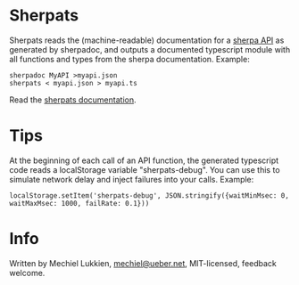 # Sherpats

Sherpats reads the (machine-readable) documentation for a [sherpa API](https://www.ueber.net/who/mjl/sherpa/) as generated by sherpadoc, and outputs a documented typescript module with all functions and types from the sherpa documentation.  Example:

	sherpadoc MyAPI >myapi.json
	sherpats < myapi.json > myapi.ts

Read the [sherpats documentation](https://godoc.org/github.com/mjl-/sherpats).


# Tips

At the beginning of each call of an API function, the generated
typescript code reads a localStorage variable "sherpats-debug". You
can use this to simulate network delay and inject failures into
your calls. Example:

	localStorage.setItem('sherpats-debug', JSON.stringify({waitMinMsec: 0, waitMaxMsec: 1000, failRate: 0.1}))


# Info

Written by Mechiel Lukkien, mechiel@ueber.net, MIT-licensed, feedback welcome.
